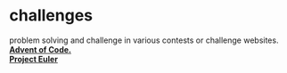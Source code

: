# challenges
 problem solving and challenge in various contests or challenge websites.
 [**Advent of Code.**](https://adventofcode.com)   
 [**Project Euler**](https://projecteuler.net/)   

